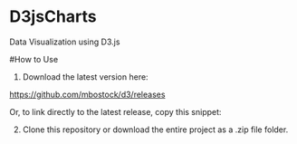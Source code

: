 # D3jsCharts
Data Visualization using D3.js

#How to Use
1. Download the latest version here:

https://github.com/mbostock/d3/releases

Or, to link directly to the latest release, copy this snippet:

<script src="http://d3js.org/d3.v3.min.js" charset="utf-8"></script>

2. Clone this repository or download the entire project as a .zip file folder.
